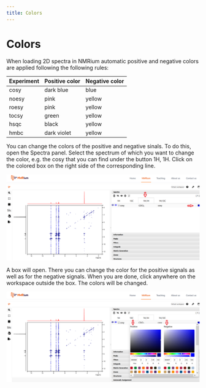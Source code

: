 ```yaml
---
title: Colors
---
```


# Colors

When loading 2D spectra in NMRium automatic positive and negative colors are applied following the following rules:

| Experiment | Positive color | Negative color |
| ---------- | -------------- | -------------- |
| cosy       | dark blue      | blue           |
| noesy      | pink           | yellow         |
| roesy      | pink           | yellow         |
| tocsy      | green          | yellow         |
| hsqc       | black          | yellow         |
| hmbc       | dark violet    | yellow         |


You can change the colors of the positive and negative sinals. To do this, open the Spectra panel. Select the spectrum of which you want to change the color, e.g. the cosy that you can find under the button 1H, 1H. Click on the colored box on the right side of the corresponding line. 

![2D_Colour1](2D_Colour1.png)

A box will open. There you can change the color for the positive signals as well as for the negative signals. When you are done, click anywhere on the workspace outside the box. The colors will be changed. 

![2D_Colour2](2D_Colour2.png)
